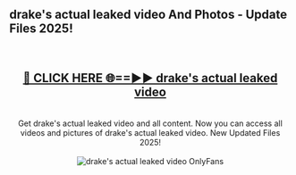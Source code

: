 <h2>drake's actual leaked video And Photos - Update Files 2025!</h2>
<br>
<div align="center">
<h2><a href="https://linkcuts.com/hfmhzwbr" rel="nofollow">🔴 CLICK HERE 🌐==►► drake's actual leaked video</a></h2>
<br>
Get drake's actual leaked video and all content. Now you can access all videos and pictures of drake's actual leaked video. New Updated Files 2025!
<br>
<br>
<a href="https://linkcuts.com/hfmhzwbr" rel="nofollow" data-target="animated-image.originalLink"><img src="https://i.ibb.co.com/WyWwxjT/player-gif2.gif" alt="drake's actual leaked video OnlyFans" style="max-width: 100%; display: inline-block;" data-target="animated-image.originalImage"></a>
</div>
<br>